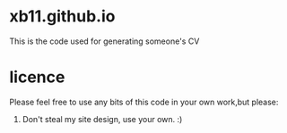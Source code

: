 xb11.github.io
========
This is the code used for generating someone's CV


licence
=======
Please feel free to use any bits of this code in your own work,but please:

1. Don't steal my site design, use your own. :)
